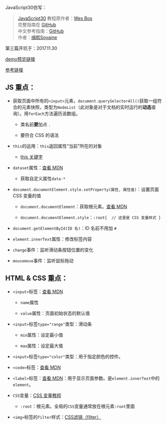 JavaScript30仿写：
> [JavaScript30](https://javascript30.com) 教程原作者：[Wes Bos](https://github.com/wesbos)    
> 完整指南在 [GitHub](https://github.com/soyaine/JavaScript30)  
> 中文参考指南：[GitHub](https://github.com/soyaine/JavaScript30)  
> 作者：[缉熙Soyaine](https://github.com/soyaine)


第三篇开坑于：2017.11.30

[demo预览链接](https://hehe1111.github.io/js_demo/js30/03%20-%20CSS%20Variables/)

[参考链接](https://github.com/soyaine/JavaScript30/tree/master/03%20-%20CSS%20Variables)

## JS 重点：

- 获取页面中所有的`<input>`元素，`document.querySelectorAll()`获取一组符合的元素快照，类型为`NodeList`（此对象是对于文档的实时运行的**动态**查询）。用`forEach`方法遍历该数组。

    - 类名前**要**加点 `.`

    - 要符合 CSS 的语法

- `this`的运用：`this`返回属性“当前”所在的对象

    - [this 关键字](http://javascript.ruanyifeng.com/oop/this.html)


- `dataset`属性：[查看 MDN](https://developer.mozilla.org/zh-CN/docs/Web/API/HTMLElement/dataset)

    - 获取自定义属性`data-*`


- `document.documentElement.style.setProperty(属性, 属性值)`：设置页面 CSS 变量的值

    - `document.documentElement`：获取根元素。[查看 MDN](https://developer.mozilla.org/zh-CN/docs/Web/API/Document/documentElement)

    - `document.documentElement.style`：`:root{  // 这里是 CSS 变量样式 }`

- `document.getElementById(ID 名)`：ID 名前不用加 `#`

- `element.innerText`属性：修改标签内容

- `change`事件：监听滑动条按钮位置的变化

- `mousemove`事件：监听鼠标拖动


## HTML & CSS 重点：

- `<input>`标签：[查看 MDN](https://developer.mozilla.org/zh-CN/docs/Web/HTML/Element/Input)

    - `name`属性

    - `value`属性：页面初始状态的默认值

- `<input>`标签`type="range"`类型：滑动条

    - `min`属性：设定最小值

    - `max`属性：设定最大值

- `<input>`标签`type="color"`类型：用于指定颜色的控件。

- `<code>`标签：[查看 MDN](https://developer.mozilla.org/zh-CN/docs/Web/HTML/Element/code)

- `<label>`标签：[查看 MDN](https://developer.mozilla.org/zh-CN/docs/Web/HTML/Element/label)：用于显示页面参数。是`element.innerText`中的`element`。

- `CSS`变量：[CSS 变量教程](http://www.ruanyifeng.com/blog/2017/05/css-variables.html)
    - `:root`：根元素。全局的`CSS`变量通常放在根元素`:root`里面


- `<img>`标签的`filter`样式：[CSS滤镜（filter）](https://developer.mozilla.org/zh-CN/docs/Web/CSS/filter)
